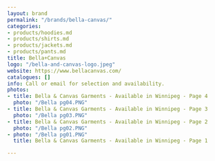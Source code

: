 ```yaml
---
layout: brand
permalink: "/brands/bella-canvas/"
categories:
- products/hoodies.md
- products/shirts.md
- products/jackets.md
- products/pants.md
title: Bella+Canvas
logo: "/bella-and-canvas-logo.jpeg"
website: https://www.bellacanvas.com/
catalogues: []
info: Call or email for selection and availability.
photos:
- title: Bella & Canvas Garments - Available in Winnipeg - Page 4
  photo: "/Bella pg04.PNG"
- title: Bella & Canvas Garments - Available in Winnipeg - Page 3
  photo: "/Bella pg03.PNG"
- title: Bella & Canvas Garments - Available in Winnipeg - Page 2
  photo: "/Bella pg02.PNG"
- photo: "/Bella pg01.PNG"
  title: Bella & Canvas Garments - Available in Winnipeg - Page 1

---
```

